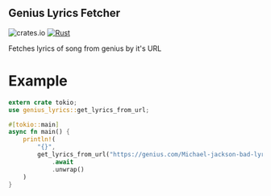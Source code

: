 **Genius Lyrics Fetcher**
-------------------------

![crates.io](https://img.shields.io/crates/v/genius_lyrics.svg)
[![Rust](https://img.shields.io/badge/rust-1.73.0-orange.svg?logo=rust)](https://www.rust-lang.org)

Fetches lyrics of song from genius by it's URL

# Example

```Rust
extern crate tokio;
use genius_lyrics::get_lyrics_from_url;

#[tokio::main]
async fn main() {
    println!(
        "{}",
        get_lyrics_from_url("https://genius.com/Michael-jackson-bad-lyrics")
            .await
            .unwrap()
    )
}
```